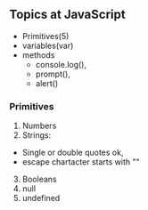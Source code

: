 ## Topics at JavaScript
- Primitives(5)
- variables(var)
- methods
  -  console.log(), 
  -  prompt(),
  -  alert() 
 ### Primitives
 1. Numbers
 2. Strings: 
   *  Single or double quotes ok, 
   *  escape chartacter starts with "\"
 3. Booleans
 4. null 
 5. undefined 

